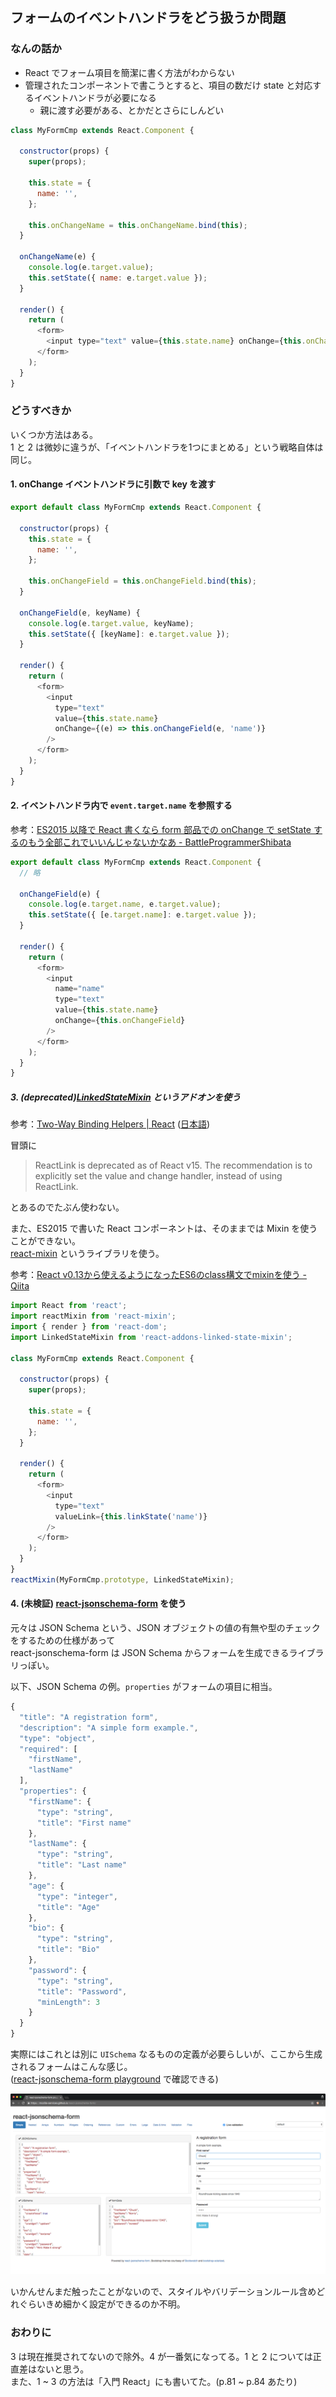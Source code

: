 フォームのイベントハンドラをどう扱うか問題
------------------------------------------

### なんの話か

- React でフォーム項目を簡潔に書く方法がわからない
- 管理されたコンポーネントで書こうとすると、項目の数だけ state と対応するイベントハンドラが必要になる
    - 親に渡す必要がある、とかだとさらにしんどい

```javascript
class MyFormCmp extends React.Component {

  constructor(props) {
    super(props);

    this.state = {
      name: '',
    };

    this.onChangeName = this.onChangeName.bind(this);
  }

  onChangeName(e) {
    console.log(e.target.value);
    this.setState({ name: e.target.value });
  }

  render() {
    return (
      <form>
        <input type="text" value={this.state.name} onChange={this.onChangeName} />
      </form>
    );
  }
}
```

### どうすべきか

いくつか方法はある。  
1 と 2 は微妙に違うが、「イベントハンドラを1つにまとめる」という戦略自体は同じ。

#### 1. onChange イベントハンドラに引数で key を渡す

```javascript
export default class MyFormCmp extends React.Component {

  constructor(props) {
    this.state = {
      name: '',
    };

    this.onChangeField = this.onChangeField.bind(this);
  }

  onChangeField(e, keyName) {
    console.log(e.target.value, keyName);
    this.setState({ [keyName]: e.target.value });
  }

  render() {
    return (
      <form>
        <input
          type="text"
          value={this.state.name}
          onChange={(e) => this.onChangeField(e, 'name')}
        />
      </form>
    );
  }
}
```

#### 2. イベントハンドラ内で `event.target.name` を参照する

参考：[ES2015 以降で React 書くなら form 部品での onChange で setState するのもう全部これでいいんじゃないかなあ - BattleProgrammerShibata](http://bps-tomoya.hateblo.jp/entry/2016/05/25/154401)

```javascript
export default class MyFormCmp extends React.Component {
  // 略

  onChangeField(e) {
    console.log(e.target.name, e.target.value);
    this.setState({ [e.target.name]: e.target.value });
  }

  render() {
    return (
      <form>
        <input
          name="name"
          type="text"
          value={this.state.name}
          onChange={this.onChangeField}
        />
      </form>
    );
  }
}
```

##### 3. (deprecated)[LinkedStateMixin](https://www.npmjs.com/package/react-addons-linked-state-mixin) というアドオンを使う

参考：[Two-Way Binding Helpers | React](https://facebook.github.io/react/docs/two-way-binding-helpers.html) ([日本語](https://facebook.github.io/react/docs/two-way-binding-helpers-ja-JP.html))

冒頭に

> ReactLink is deprecated as of React v15. The recommendation is to explicitly set the value and change handler, instead of using ReactLink.

とあるのでたぶん使わない。

また、ES2015 で書いた React コンポーネントは、そのままでは Mixin を使うことができない。  
[react-mixin](https://github.com/brigand/react-mixin) というライブラリを使う。

参考：[React v0.13から使えるようになったES6のclass構文でmixinを使う - Qiita](http://qiita.com/enu-kuro/items/d21aeff1f3c11cda008f)

```javascript
import React from 'react';
import reactMixin from 'react-mixin';
import { render } from 'react-dom';
import LinkedStateMixin from 'react-addons-linked-state-mixin';

class MyFormCmp extends React.Component {

  constructor(props) {
    super(props);

    this.state = {
      name: '',
    };
  }

  render() {
    return (
      <form>
        <input
          type="text"
          valueLink={this.linkState('name')}
        />
      </form>
    );
  }
}
reactMixin(MyFormCmp.prototype, LinkedStateMixin);
```

#### 4. (未検証) [react-jsonschema-form](https://github.com/mozilla-services/react-jsonschema-form) を使う

元々は JSON Schema という、JSON オブジェクトの値の有無や型のチェックをするための仕様があって  
react-jsonschema-form は JSON Schema からフォームを生成できるライブラリっぽい。

以下、JSON Schema の例。`properties` がフォームの項目に相当。

```javascript
{
  "title": "A registration form",
  "description": "A simple form example.",
  "type": "object",
  "required": [
    "firstName",
    "lastName"
  ],
  "properties": {
    "firstName": {
      "type": "string",
      "title": "First name"
    },
    "lastName": {
      "type": "string",
      "title": "Last name"
    },
    "age": {
      "type": "integer",
      "title": "Age"
    },
    "bio": {
      "type": "string",
      "title": "Bio"
    },
    "password": {
      "type": "string",
      "title": "Password",
      "minLength": 3
    }
  }
}
```

実際にはこれとは別に `UISchema` なるものの定義が必要らしいが、ここから生成されるフォームはこんな感じ。  
([react-jsonschema-form playground](https://mozilla-services.github.io/react-jsonschema-form/) で確認できる)

![](./images/react-jsonschema-form.png)


いかんせんまだ触ったことがないので、スタイルやバリデーションルール含めどれぐらいきめ細かく設定ができるのか不明。

### おわりに

3 は現在推奨されてないので除外。4 が一番気になってる。1 と 2 については正直差はないと思う。  
また、1 ~ 3 の方法は「入門 React」にも書いてた。(p.81 ~ p.84 あたり)
